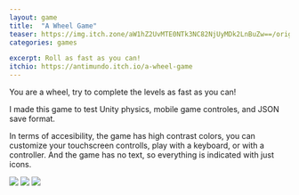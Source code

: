 ```yaml
---
layout: game
title:  "A Wheel Game"
teaser: https://img.itch.zone/aW1hZ2UvMTE0NTk3NC82NjUyMDk2LnBuZw==/original/06n4Dh.png
categories: games

excerpt: Roll as fast as you can!
itchio: https://antimundo.itch.io/a-wheel-game
---
```


You are a wheel, try to complete the levels as fast as you can!

I made this game to test Unity physics, mobile game controles, and JSON save format.

In terms of accesibility, the game has high contrast colors, you can customize your touchscreen controlls, play with a keyboard, or with a controller. And the game has no text, so everything is indicated with just icons.

<div class="img-container">
    <img src="https://img.itch.zone/aW1hZ2UvMTE0NTk3NC82NjUyMDk0LmpwZw==/original/2c9Fzp.jpg">
    <img src="https://img.itch.zone/aW1hZ2UvMTE0NTk3NC82NjUyMDkzLmpwZw==/original/favCjE.jpg">
    <img src="https://img.itch.zone/aW1hZ2UvMTE0NTk3NC82NjUyMDk1LmpwZw==/original/w%2BIpmN.jpg">
</div>